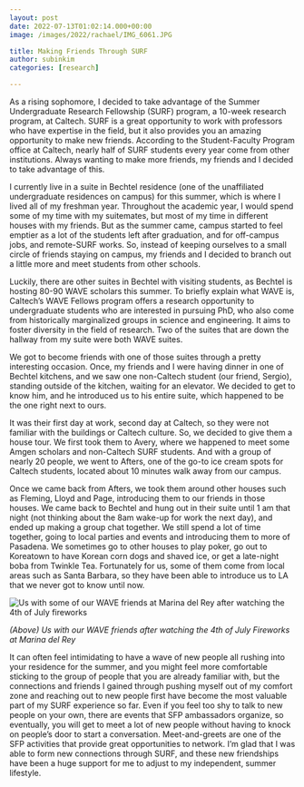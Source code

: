 ```yaml
---
layout: post
date: 2022-07-13T01:02:14.000+00:00
image: /images/2022/rachael/IMG_6061.JPG

title: Making Friends Through SURF
author: subinkim
categories: [research]

---
```

As a rising sophomore, I decided to take advantage of the Summer Undergraduate Research Fellowship (SURF) program, a 10-week research program, at Caltech. SURF is a great opportunity to work with professors who have expertise in the field, but it also provides you an amazing opportunity to make new friends. According to the Student-Faculty Program office at Caltech, nearly half of SURF students every year come from other institutions. Always wanting to make more friends, my friends and I decided to take advantage of this.

I currently live in a suite in Bechtel residence (one of the unaffiliated undergraduate residences on campus) for this summer, which is where I lived all of my freshman year. Throughout the academic year, I would spend some of my time with my suitemates, but most of my time in different houses with my friends. But as the summer came, campus started to feel emptier as a lot of the students left after graduation, and for off-campus jobs, and remote-SURF works. So, instead of keeping ourselves to a small circle of friends staying on campus, my friends and I decided to branch out a little more and meet students from other schools.

Luckily, there are other suites in Bechtel with visiting students, as Bechtel is hosting 80-90 WAVE scholars this summer. To briefly explain what WAVE is, Caltech’s WAVE Fellows program offers a research opportunity to undergraduate students who are interested in pursuing PhD, who also come from historically marginalized groups in science and engineering. It aims to foster diversity in the field of research. Two of the suites that are down the hallway from my suite were both WAVE suites.

We got to become friends with one of those suites through a pretty interesting occasion. Once, my friends and I were having dinner in one of Bechtel kitchens, and we saw one non-Caltech student (our friend, Sergio), standing outside of the kitchen, waiting for an elevator. We decided to get to know him, and he introduced us to his entire suite, which happened to be the one right next to ours.

It was their first day at work, second day at Caltech, so they were not familiar with the buildings or Caltech culture. So, we decided to give them a house tour. We first took them to Avery, where we happened to meet some Amgen scholars and non-Caltech SURF students. And with a group of nearly 20 people, we went to Afters, one of the go-to ice cream spots for Caltech students, located about 10 minutes walk away from our campus.

Once we came back from Afters, we took them around other houses such as Fleming, Lloyd and Page, introducing them to our friends in those houses. We came back to Bechtel and hung out in their suite until 1 am that night (not thinking about the 8am wake-up for work the next day), and ended up making a group chat together. We still spend a lot of time together, going to local parties and events and introducing them to more of Pasadena. We sometimes go to other houses to play poker, go out to Koreatown to have Korean corn dogs and shaved ice, or get a late-night boba from Twinkle Tea. Fortunately for us, some of them come from local areas such as Santa Barbara, so they have been able to introduce us to LA that we never got to know until now.

![Us with some of our WAVE friends at Marina del Rey after watching the 4th of July fireworks](/images/2022/rachael/IMG_6061.JPG)

_(Above) Us with our WAVE friends after watching the 4th of July Fireworks at Marina del Rey_

It can often feel intimidating to have a wave of new people all rushing into your residence for the summer, and you might feel more comfortable sticking to the group of people that you are already familiar with, but the connections and friends I gained through pushing myself out of my comfort zone and reaching out to new people first have become the most valuable part of my SURF experience so far. Even if you feel too shy to talk to new people on your own, there are events that SFP ambassadors organize, so eventually, you will get to meet a lot of new people without having to knock on people’s door to start a conversation. Meet-and-greets are one of the SFP activities that provide great opportunities to network. I’m glad that I was able to form new connections through SURF, and these new friendships have been a huge support for me to adjust to my independent, summer lifestyle.